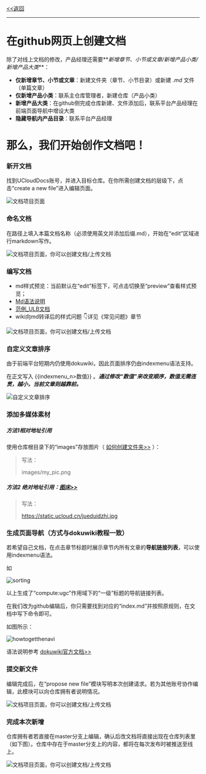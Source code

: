 [<<返回](https://leaishere.github.io/docs_new/)

------

# 在github网页上创建文档

除了对线上文档的修改，产品经理还需要**_新增章节、小节或文章/新增产品小类/新增产品大类_**：

* **仅新增章节、小节或文章**：新建文件夹（章节、小节目录）或新建 _.md_ 文件（单篇文章）
* **仅新增产品小类**：联系主仓库管理者，新建仓库（产品小类）
* **新增产品大类**：在github侧完成仓库新建、文件添加后，联系平台产品经理在前端页面导航中增设大类
* **隐藏导航内产品目录**：联系平台产品经理  



# 那么，我们开始创作文档吧！

### 新开文档

找到UCloudDocs账号，并进入目标仓库。在你所需创建文档的层级下，点击“create a new file”进入编辑页面。

![文档项目页面](images/1.png)





### 命名文档

在路径上填入本篇文档名称（必须使用英文并添加后缀.md），开始在“edit”区域进行markdown写作。

![文档项目页面，你可以创建文档/上传文档](images/edit.png)





### 编写文档

* md样式预览：当前默认在“edit”标签下，可点击切换至“preview”查看样式预览；
* [Md语法说明](https://www.jianshu.com/p/40ba812dd973)
* [范例_ULB文档](https://github.com/UCloudDocs/UCloud-document/tree/master/network/ulb)
* wiki向md转译后的样式问题 👇详见《常见问题》章节

![文档项目页面，你可以创建文档/上传文档](images/howtopreview.gif)



### 自定义文章排序

由于前端平台短期内仍使用dokuwiki，因此页面排序仍由indexmenu语法支持。

在正文写入 {{indexmenu_n>数值}} 。**_通过修改“数值”来改变顺序，数值无需连贯，越小，当前文章则越靠前。_**

![自定义文章排序](images/reorderthefile.png)



### 添加多媒体素材

##### 方法1相对地址引用

使用仓库根目录下的“images”存放图片（ [如何创建文件夹>>](常见问题) ）：

> 写法：
>
> images/my_pic.png

##### 方法2 绝对地址引用：[图床>>](http://docs.ucloudadmin.com/5b10f62667ded1519074449f/edit)

> 写法：
>
>   https://static.ucloud.cn/jueduidzhi.jpg



### 生成页面导航（方式与dokuwiki教程一致）

若希望自己文档，在点击章节标题时展示章节内所有文章的**导航链接列表**，可以使用indexmenu语法。

如

![sorting](images/sorting.png)

以上生成了“compute:ugc”作用域下的“一级”标题的导航链接列表。

在我们改为github编辑后，你只需要找到对应的“index.md”并按照原规则，在文档中写下命令即可。

如图所示：

![howtogetthenavi](images/howtogetthenavi.png)

语法说明参考 [dokuwiki官方文档>>](https://www.dokuwiki.org/plugin:indexmenu)



### 提交新文件

编辑完成后，在“propose new file”模块写明本次创建请求。若为其他账号协作编辑，此模块可以向仓库拥有者说明情况。

![文档项目页面，你可以创建文档/上传文档](images/propose.png)



### 完成本次新增

仓库拥有者若直接在master分支上编辑，确认后改文档将直接出现在仓库列表里（如下图）。仓库中存在于master分支上的内容，都将在每次发布时被推送至线上。

![文档项目页面，你可以创建文档/上传文档](images/addmaster.png)



